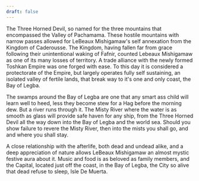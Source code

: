 ```yaml
---
draft: false
---
```

The Three Horned Devil, so named for the three mountains that encompassed the Valley of Pachamama. These hostile mountains with narrow passes allowed for LeBeaux Mishigamaw's self annexation from the Kingdom of Caderousse. The Kingdom, having fallen far from grace following their unintentional waking of Fafnir, counted Lebeaux Mishigamaw as one of its many losses of territory. A trade alliance with the newly formed Toshkan Empire was one forged with ease. To this day it is considered a protectorate of the Empire, but largely operates fully self sustaining, an isolated valley of fertile lands, that break way to it's one and only coast, the Bay of Legba.  

The swamps around the Bay of Legba are one that any smart ass child will learn well to heed, less they become stew for a Hag before the morning dew. But a river runs through it. The Misty River where the water is as smooth as glass will provide safe haven for any ship, from the Three Horned Devil all the way down into the Bay of Legba and the world sea. Should you show failure to revere the Misty River, then into the mists you shall go, and and where you shall stay.  

A close relationship with the afterlife, both dead and undead alike, and a deep appreciation of nature allows LeBeaux Mishigamaw an almost mystic festive aura about it. Music and food is as beloved as family members, and the Capital, located just off the coast, in the Bay of Legba, the City so alive that dead refuse to sleep, Isle De Muerta.
